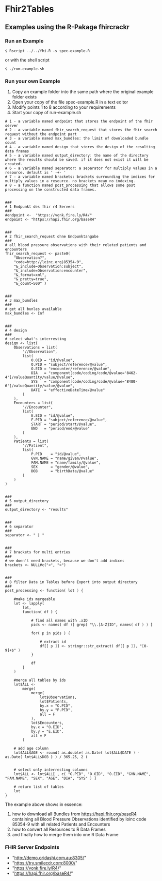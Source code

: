 # Fhir2Tables

## Examples using the R-Pakage fhircrackr

### Run an Example  
```
$ Rscript ../../fhi.R -s spec-example.R
```

or with the shell script

```
$ ./run-example.sh

```

### Run your own Example
1. Copy an example folder into the same path where the original example folder exists
2. Open your copy of the file spec-example.R in a text editor
3. Modify points 1 to 8 according to your requirements
4. Start your copy of run-example.sh

```
# 1 - a variable named endpoint that stores the endpoint of the fhir server
# 2 - a variable named fhir_search_request that stores the fhir search request without the endpoint part
# 3 - a variable named max_bundles: the limit of downloaded bundle count
# 4 - a variable named design that stores the design of the resulting data frames
# 5 - a variable named output_directory: the name of the directory where the results should be saved. if it does not exist it will be created.
# 6 - a variable named separator: a separator for multiply values in a resource. default is ' -+- '
# 7 - a variable named brackets: brackets surrounding the indices for multiply values in a resource. no brackets mean no indexing.
# 8 - a function named post_processing that allows some post processing on the constructed data frames.


###
# 1 Endpunkt des fhir r4 Servers
###
#endpoint <-  "https://vonk.fire.ly/R4/"
endpoint <- "https://hapi.fhir.org/baseR4"


###
# 2 fhir_search_request ohne Endpunktangabe
###
# all blood pressure observations with their related patients and encounters
fhir_search_request <- paste0(
	"Observation?",
	"code=http://loinc.org|85354-9",
	"&_include=Observation:subject",
	"&_include=Observation:encounter",
	"&_format=xml",
	"&_pretty=true",
	"&_count=500" )


###
# 3 max_bundles
###
# get all bunles available
max_bundles <- Inf


###
# 4 design
###
# select what's interresting
design <- list(
	Observations = list(
		"//Observation",
		list(
			O.OID = "id/@value",
			O.PID = "subject/reference/@value",
			O.EID = "encounter/reference/@value",
			DIA   = "component[code/coding/code/@value='8462-4']/valueQuantity/value/@value",
			SYS   = "component[code/coding/code/@value='8480-6']/valueQuantity/value/@value",
			DATE  = "effectiveDateTime/@value"
		)
	),
	Encounters = list(
		"//Encounter",
		list(
			E.EID = "id/@value",
			E.PID = "subject/reference/@value",
			START = "period/start/@value",
			END   = "period/end/@value"
		)
	),
	Patients = list(
		"//Patient",
		list(
			P.PID    = "id/@value",
			GVN.NAME = "name/given/@value",
			FAM.NAME = "name/family/@value",
			SEX      = "gender/@value",
			DOB      = "birthDate/@value"
		)
	)
)


###
# 5 output_directory
###
output_directory <- "results"


###
# 6 separator
###
separator <- " | "


###
# 7 brackets for multi entries
###
# we doen't need brackets, because we don't add indices
brackets <- NULL#c("<", ">")


###
# 8 filter Data in Tables before Export into output directory
###
post_processing <- function( lot ) {

	#make ids mergeable
	lot <- lapply(
		lot,
		function( df ) {

			# find all names with .xID
			pids <- names( df )[ grep( "\\.[A-Z]ID", names( df ) ) ]

			for( p in pids ) {

				# extract id
				df[[ p ]] <- stringr::str_extract( df[[ p ]], "[0-9]+$" )
			}

			df
		}
	)

	#merge all tables by ids
	lot$ALL <-
		merge(
			merge(
				lot$Observations,
				lot$Patients,
				by.x = "O.PID",
				by.y = "P.PID",
				all = F
			),
			lot$Encounters,
			by.x = "O.EID",
			by.y = "E.EID",
			all = F
		)

	# add age column
	lot$ALL$AGE <- round( as.double( as.Date( lot$ALL$DATE ) - as.Date( lot$ALL$DOB ) ) / 365.25, 2 )


	# select only interresting columns
	lot$ALL <- lot$ALL[ , c( "O.PID", "O.OID", "O.EID", "GVN.NAME", "FAM.NAME", "SEX", "AGE", "DIA", "SYS" ) ]

	# return list of tables
	lot
}
```

The example above shows in essence:  
1. how to download all Bundles from https://hapi.fhir.org/baseR4 containing all Blood Pressure Observations identified by loinc code 85354-9 with all related Patients and Encounters
2. how to convert all Resources to R Data Frames
3. and finally how to merge them into one R Data Frame


### FHIR Server Endpoints  
  - "http://demo.oridashi.com.au:8305/"  
  - "https://try.smilecdr.com:8000/"  
  - "https://vonk.fire.ly/R4/"  
  - "https://hapi.fhir.org/baseR4/"
